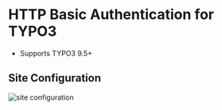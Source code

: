# HTTP Basic Authentication for TYPO3

* Supports TYPO3 9.5+

## Site Configuration

![site configuration](https://raw.githubusercontent.com/christophlehmann/httpbasicauth/master/Documentation/configuration.png)